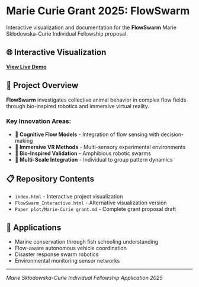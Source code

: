 # Marie Curie Grant 2025: FlowSwarm

Interactive visualization and documentation for the **FlowSwarm** Marie Skłodowska-Curie Individual Fellowship proposal.

## 🌐 Interactive Visualization

**[View Live Demo](https://daehyunchoi22.github.io/marie-curie-grant-2025/)**

## 📄 Project Overview

**FlowSwarm** investigates collective animal behavior in complex flow fields through bio-inspired robotics and immersive virtual reality.

### Key Innovation Areas:
- **🧠 Cognitive Flow Models** - Integration of flow sensing with decision-making
- **🥽 Immersive VR Methods** - Multi-sensory experimental environments  
- **🤖 Bio-Inspired Validation** - Amphibious robotic swarms
- **🌊 Multi-Scale Integration** - Individual to group pattern dynamics

## 📋 Repository Contents

- `index.html` - Interactive project visualization
- `FlowSwarm_Interactive.html` - Alternative visualization version
- `Paper plot/Marie-Curie grant.md` - Complete grant proposal draft

## 🎯 Applications

- Marine conservation through fish schooling understanding
- Flow-aware autonomous vehicle coordination
- Disaster response swarm robotics
- Environmental monitoring sensor networks

---

*Marie Skłodowska-Curie Individual Fellowship Application 2025*
